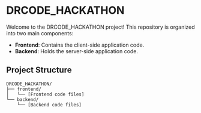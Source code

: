 # DRCODE_HACKATHON

Welcome to the DRCODE_HACKATHON project! This repository is organized into two main components:

- **Frontend**: Contains the client-side application code.
- **Backend**: Holds the server-side application code.

## Project Structure

```plaintext
DRCODE_HACKATHON/
├── frontend/
│   └── [Frontend code files]
└── backend/
    └── [Backend code files]

